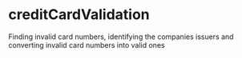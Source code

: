 # creditCardValidation
Finding invalid card numbers, identifying the companies issuers and converting invalid card numbers into valid ones
